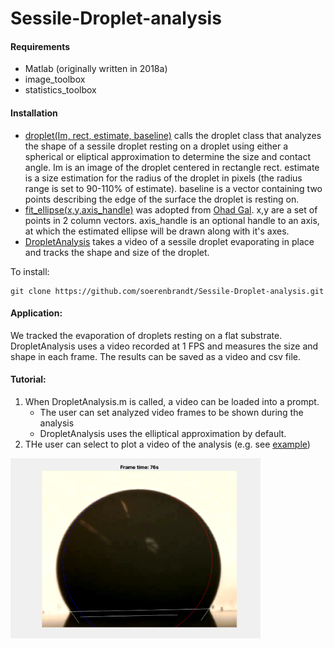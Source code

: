 # Sessile-Droplet-analysis


#### Requirements
- Matlab (originally written in 2018a)
- image_toolbox
- statistics_toolbox

#### Installation
- [droplet(Im, rect, estimate, baseline)](droplet.m) calls the droplet class that analyzes the shape of a sessile droplet resting on a droplet using either a spherical or eliptical approximation to determine the size and contact angle.
Im is an image of the droplet centered in rectangle rect. estimate is a size estimation for the radius of the droplet in pixels (the radius range is set to 90-110% of estimate). baseline is a vector containing two points describing the edge of the surface the droplet is resting on.
- [fit_ellipse(x,y,axis_handle)](fit_ellipse.m) was adopted from [Ohad Gal](https://www.mathworks.com/matlabcentral/fileexchange/3215-fit_ellipse). x,y are a set of points in 2 column vectors. axis_handle is an optional handle to an axis, at which the estimated ellipse will be drawn along with it's axes.
- [DropletAnalysis](DropletAnalysis.m) takes a video of a sessile droplet evaporating in place and tracks the shape and size of the droplet.

To install: 
```shell 
git clone https://github.com/soerenbrandt/Sessile-Droplet-analysis.git
```

#### Application:
We tracked the evaporation of droplets resting on a flat substrate. DropletAnalysis uses a video recorded at 1 FPS and measures the size and shape in each frame. The results can be saved as a video and csv file.

#### Tutorial:
1. When DropletAnalysis.m is called, a video can be loaded into a prompt.
    - The user can set analyzed video frames to be shown during the analysis
    - DropletAnalysis uses the elliptical approximation by default.
2. THe user can select to plot a video of the analysis (e.g. see [example](Video.mp4))

<img src="example/Droplet-analysis-results.png" width=400>
